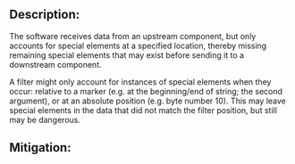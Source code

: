 ## Description:

The software receives data from an upstream component, but only accounts for special elements at a specified location, thereby missing remaining special elements that may exist before sending it to a downstream component.

A filter might only account for instances of special elements when they occur: relative to a marker (e.g. at the beginning/end of string; the second argument), or at an absolute position (e.g. byte number 10). This may leave special elements in the data that did not match the filter position, but still may be dangerous.

## Mitigation:
